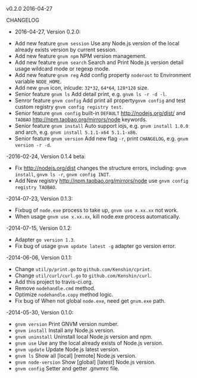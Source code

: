 v0.2.0 2016-04-27

CHANGELOG
- 2016-04-27, Version 0.2.0:
* Add new feature `gnvm session` Use any Node.js version of the local already exists version by current session.
* Add new feature `gnvm npm`     NPM version management.
* Add new feature `gnvm search`  Search and Print Node.js version detail usage wildcard mode or regexp mode.
* Add new feature `gnvm reg`     Add config property `noderoot` to Environment variable `NODE_HOME`.
* Add new `gnvm` icon, inlcude:  `32*32`, `64*64`, `128*128` size.
* Senior  feature `gnvm ls`      Add detail print, e.g. `gnvm ls -r -d -l`.
* Senror  feature `gnvm config`  Add print all property`gnvm config` and test custom registry `gnvm config registry test`.
* Senior  feature `gnvm config`  built-in `DEFAULT` <http://nodejs.org/dist/> and `TAOBAO` <http://npm.taobao.org/mirrors/node> keywords.
* Senior  feature `gnvm install` Auto support iojs, e.g. `gnvm install 1.0.0` and arch, e.g. `gnvm install 5.1.1-x64 5.1.1-x86`.
* Senior  feature `gnvm version` Add new flag `-r`, print `CHANGELOG`, e.g. `gnvm version -r -d`.

-2016-02-24, Version 0.1.4 beta:
* Fix <http://nodejs.org/dist> changes the structure errors, including: `gnvm install`, `gnvm ls -r`, `gnvm config INIT`.
* Add New registry <http://npm.taobao.org/mirrors/node> use `gnvm config registry TAOBAO`.

-2014-07-23, Version 0.1.3:
* Fixbug of `node.exe` process to take up,  `gnvm use x.xx.xx` not work.
* When usage `gnvm use x.xx.xx`, kill node.exe process automatically.

-2014-07-15, Version 0.1.2:
* Adapter `go version 1.3`.
* Fix bug of usage `gnvm update latest -g` adapter go version error.

-2014-06-06, Version 0.1.1:
* Change `util/p/print.go`   to `github.com/Kenshin/cprint`.
* Change `util/curl/curl.go` to `github.com/Kenshin/curl`.
* Add this project to travis-ci.org.
* Remove `nodehandle.cmd` method.
* Optimize `nodehandle.copy` method logic.
* Fix bug of When not global `node.exe`, need get `gnvm.exe` path.

-2014-05-30, Version 0.1.0:
* `gnvm version`         Print GNVM version number.
* `gnvm install`         Install any Node.js version.
* `gnvm uninstall`       Uninstall local Node.js version and npm.
* `gnvm use`             Use any the local already exists of Node.js version.
* `gnvm update`          Update Node.js latest version.
* `gnvm ls`              Show all [local] [remote] Node.js version.
* `gnvm node-version`    Show [global] [latest] Node.js version.
* `gnvm config`          Setter and getter .gnvmrc file.